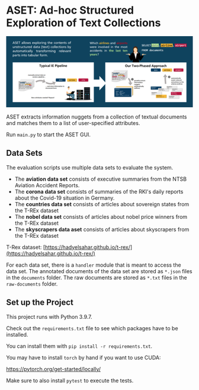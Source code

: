 # ASET: Ad-hoc Structured Exploration of Text Collections

![ASET Overview](aset-overview.png)

ASET extracts information nuggets from a collection of textual documents and matches them to a list of user-specified
attributes.

Run `main.py` to start the ASET GUI.

## Data Sets

The evaluation scripts use multiple data sets to evaluate the system.

* The **aviation data set** consists of executive summaries from the NTSB Aviation Accident Reports.
* The **corona data set** consists of summaries of the RKI's daily reports about the Covid-19 situation in Germany.
* The **countries data set** consists of articles about sovereign states from the T-REx dataset
* The **nobel data set** consists of articles about nobel price winners from the T-REx dataset
* The **skyscrapers data aset** consists of articles about skyscrapers from the T-REx dataset

T-Rex dataset: [https://hadyelsahar.github.io/t-rex/](https://hadyelsahar.github.io/t-rex/)

For each data set, there is a `handler` module that is meant to access the data set. The annotated documents of the data
set are stored as `*.json` files in the `documents` folder. The raw documents are stored as `*.txt` files in
the `raw-documents` folder.

## Set up the Project

This project runs with Python 3.9.7.

Check out the `requirements.txt` file to see which packages have to be installed.

You can install them with `pip install -r requirements.txt`.

You may have to install `torch` by hand if you want to use CUDA:

https://pytorch.org/get-started/locally/

Make sure to also install `pytest` to execute the tests.
